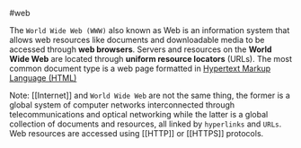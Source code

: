 #web

The `World Wide Web (WWW)` also known as Web is an information system that allows web resources like documents and downloadable media to be accessed through **web browsers**. Servers and resources on the **World Wide Web** are located through **uniform resource locators** (URLs). The most common document type is a web page formatted in [Hypertext Markup Language (HTML)](HTML.md)

Note: [[Internet]] and `World Wide Web` are not the same thing, the former is a global system of computer networks interconnected through telecommunications and optical networking while the latter is a global collection of documents and resources, all linked by `hyperlinks` and `URLs`. Web resources are accessed using [[HTTP]] or [[HTTPS]] protocols.
